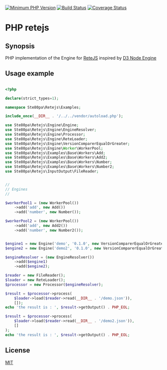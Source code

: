 [![Minimum PHP Version](https://img.shields.io/badge/php-%3E%3D%207.3-8892BF.svg)](https://php.net/)
[![Build Status](https://app.travis-ci.com/ste80pa/php-retejs.svg?branch=main)](https://app.travis-ci.com/ste80pa/php-retejs)
[![Coverage Status](https://coveralls.io/repos/github/ste80pa/php-retejs/badge.svg?branch=main)](https://coveralls.io/github/ste80pa/php-retejs?branch=main)
# PHP retejs

## Synopsis

PHP implementation of the Engine for [ReteJS](https://github.com/retejs/rete) inspired by [D3 Node Engine](https://github.com/retejs/cpp-engine)

## Usage example

```php

<?php

declare(strict_types=1);

namespace Ste80pa\Retejs\Examples;

include_once(__DIR__ . '/../../vendor/autoload.php');

use Ste80pa\Retejs\Engine\Engine;
use Ste80pa\Retejs\Engine\EngineResolver;
use Ste80pa\Retejs\Engine\Processor;
use Ste80pa\Retejs\Engine\ReteLoader;
use Ste80pa\Retejs\Engine\VersionComparerEqualOrGreater;
use Ste80pa\Retejs\Engine\Worker\WorkerPool;
use Ste80pa\Retejs\Examples\Base\Workers\Add;
use Ste80pa\Retejs\Examples\Base\Workers\Add2;
use Ste80pa\Retejs\Examples\Base\Workers\Number;
use Ste80pa\Retejs\Examples\Base\Workers\Number2;
use Ste80pa\Retejs\InputOutput\FileReader;


//
// Engines
//

$workerPool1 = (new WorkerPool())
    ->add('add', new Add())
    ->add('number', new Number());

$workerPool2 = (new WorkerPool())
    ->add('add', new Add2())
    ->add('number', new Number2());


$engine1 = new Engine('demo', '0.1.0', new VersionComparerEqualOrGreater(), $workerPool1);
$engine2 = new Engine('demo2', '0.1.0', new VersionComparerEqualOrGreater(), $workerPool2);

$engineResolver = (new EngineResolver())
    ->add($engine1)
    ->add($engine2);

$reader = new FileReader();
$loader = new ReteLoader();
$processor = new Processor($engineResolver);

$result = $processor->process(
    $loader->load($reader->read(__DIR__ . '/demo.json')),
    []);
echo 'the result is : ', $result->getOutput() . PHP_EOL;

$result = $processor->process(
    $loader->load($reader->read(__DIR__ . '/demo2.json')),
    []
);
echo 'the result is : ', $result->getOutput() . PHP_EOL;

```

## License

[MIT](https://opensource.org/licenses/MIT)